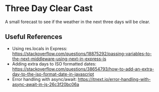 # Three Day Clear Cast
A small forecast to see if the weather in the next three days will be clear.


## Useful References

- Using res.locals in Express: https://stackoverflow.com/questions/18875292/passing-variables-to-the-next-middleware-using-next-in-express-js
- Adding extra days to ISO formatted dates: https://stackoverflow.com/questions/38654793/how-to-add-an-extra-day-to-the-iso-format-date-in-javascript
- Error handling with async/await: https://itnext.io/error-handling-with-async-await-in-js-26c3f20bc06a
